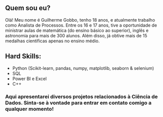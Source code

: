 ## Quem sou eu?

Olá! Meu nome é Guilherme Gobbo, tenho 18 anos, e atualmente trabalho como Analista de Processos.
Entre os 16 e 17 anos, tive a oportunidade de ministrar aulas de matemática (do ensino básico ao superior), inglês e astronomia para mais de 300 alunos. 
Além disso, já obtive mais de 15 medalhas científicas apenas no ensino médio.

## Hard Skills:

- Python (Scikit-learn, pandas, numpy, matplotlib, seaborn & selenium)
- SQL
- Power BI e Excel
- C++

### Aqui apresentarei diversos projetos relacionados à Ciência de Dados. Sinta-se à vontade para entrar em contato comigo a qualquer momento!
